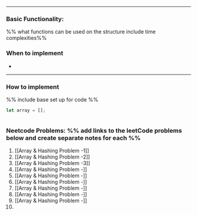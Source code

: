 ----
### Basic Functionality: 
%% what functions can be used on the structure include time complexities%% 

### When to implement
- 
----
### How to implement
%% include base set up for code %%
``` js
let array = [];



```


### Neetcode Problems: %% add links to the leetCode problems below and create separate notes for each %%
1. [[Array & Hashing Problem -1]]
2. [[Array & Hashing Problem -2]]
3. [[Array & Hashing Problem -3]]
4. [[Array & Hashing Problem -]]
5. [[Array & Hashing Problem -]]
6. [[Array & Hashing Problem -]]
7. [[Array & Hashing Problem -]]
8. [[Array & Hashing Problem -]]
9. [[Array & Hashing Problem -]]
10. 

